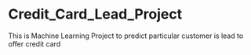 # Credit_Card_Lead_Project
This is Machine Learning Project to predict particular customer is lead to offer credit card
